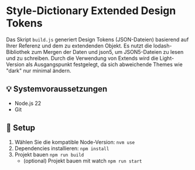 # Style-Dictionary Extended Design Tokens

Das Skript `build.js` generiert Design Tokens (JSON-Dateien) basierend auf Ihrer Referenz und dem zu extendenden Objekt.
Es nutzt die lodash-Bibliothek zum Mergen der Daten und json5, um JSON5-Dateien zu lesen und zu schreiben.
Durch die Verwendung von Extends wird die Light-Version als Ausgangspunkt festgelegt, da sich abweichende Themes wie "dark" nur minimal ändern.

## 💡 Systemvoraussetzungen

- Node.js 22
- Git

## 🚀 Setup

1. Wählen Sie die kompatible Node-Version: `nvm use`
2. Dependencies installieren: `npm install`
3. Projekt bauen `npm run build`
    - (optional) Projekt bauen mit watch `npm run start`
